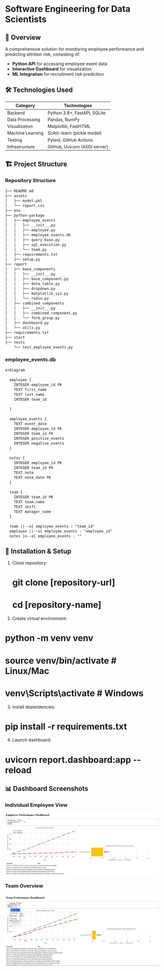 
# Software Engineering for Data Scientists

## 📌 Overview
A comprehensive solution for monitoring employee performance and predicting attrition risk, consisting of:
- **Python API** for accessing employee event data
- **Interactive Dashboard** for visualization
- **ML Integration** for recruitment risk prediction

## 🛠 Technologies Used
| Category        | Technologies                          |
|-----------------|---------------------------------------|
| Backend         | Python 3.8+, FastAPI, SQLite         |
| Data Processing | Pandas, NumPy                        |
| Visualization   | Matplotlib, FastHTML                 |
| Machine Learning| Scikit-learn (pickle model)          |
| Testing         | Pytest, GitHub Actions               |
| Infrastructure  | GitHub, Uvicorn (ASGI server)        |

## 🏗 Project Structure
### Repository Structure
```
├── README.md
├── assets
│   ├── model.pkl
│   └── report.css
├── env
├── python-package
│   ├── employee_events
│   │   ├── __init__.py
│   │   ├── employee.py
│   │   ├── employee_events.db
│   │   ├── query_base.py
│   │   ├── sql_execution.py
│   │   └── team.py
│   ├── requirements.txt
│   ├── setup.py
├── report
│   ├── base_components
│   │   ├── __init__.py
│   │   ├── base_component.py
│   │   ├── data_table.py
│   │   ├── dropdown.py
│   │   ├── matplotlib_viz.py
│   │   └── radio.py
│   ├── combined_components
│   │   ├── __init__.py
│   │   ├── combined_component.py
│   │   └── form_group.py
│   ├── dashboard.py
│   └── utils.py
├── requirements.txt
├── start
├── tests
    └── test_employee_events.py
```

### employee_events.db

```mermaid
erDiagram

  employee {
    INTEGER employee_id PK
    TEXT first_name
    TEXT last_name
    INTEGER team_id
    
  }

  employee_events {
    TEXT event_date
    INTEGER employee_id FK
    INTEGER team_id FK
    INTEGER positive_events
    INTEGER negative_events
  }

  notes {
    INTEGER employee_id PK
    INTEGER team_id PK
    TEXT note
    TEXT note_date PK
  }

  team {
    INTEGER team_id PK
    TEXT team_name
    TEXT shift
    TEXT manager_name
  }

  team ||--o{ employee_events : "team_id"
  employee ||--o{ employee_events : "employee_id"
  notes }o--o{ employee_events : ""
```

## 🚀 Installation & Setup
1. Clone repository:
   # git clone [repository-url]
   # cd [repository-name]
2. Create virtual environment:
  # python -m venv venv
 #  source venv/bin/activate  # Linux/Mac
 #  venv\Scripts\activate     # Windows
3. Install dependencies:
 #  pip install -r requirements.txt
4. Launch dashboard:
 #   uvicorn report.dashboard:app --reload

## 📊 Dashboard Screenshots

### Individual Employee View
![Individual Employee Dashboard](https://github.com/samaalharbi2/dsnd-dashboard-project/blob/main/employee.jpg)


### Team Overview
![Team Analytics Dashboard](https://github.com/samaalharbi2/dsnd-dashboard-project/blob/main/Team.jpg)

